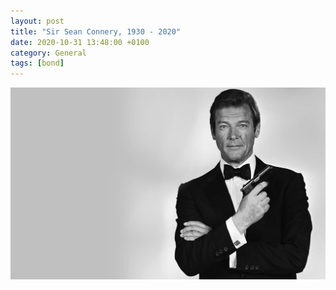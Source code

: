```yaml
--- 
layout: post 
title: "Sir Sean Connery, 1930 - 2020" 
date: 2020-10-31 13:48:00 +0100
category: General 
tags: [bond] 
--- 
```


<center>
	<img<center>
	<img src="/images/2017/5/roger-moore.png" alt="Roger" class="image-single" />
</center>
